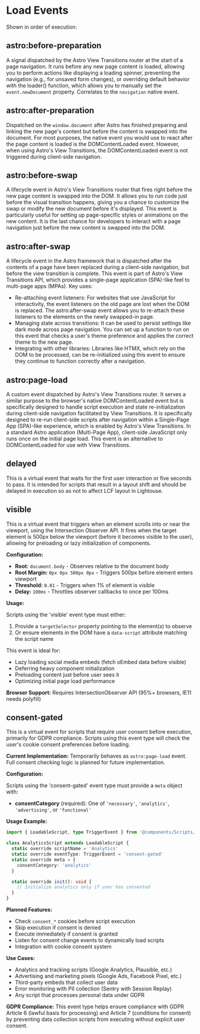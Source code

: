 # Load Events

Shown in order of execution:

## astro:before-preparation

A signal dispatched by the Astro View Transitions router at the start of a page navigation. It runs before any new page content is loaded, allowing you to perform actions like displaying a loading spinner, preventing the navigation (e.g., for unsaved form changes), or overriding default behavior with the loader() function, which allows you to manually set the `event.newDocument` property. Correlates to the `navigation` native event.

## astro:after-preparation

Dispatched on the `window.document` after Astro has finished preparing and linking the new page's content but before the content is swapped into the document. For most purposes, the native event you would use to react after the page content is loaded is the DOMContentLoaded event. However, when using Astro's View Transitions, the DOMContentLoaded event is not triggered during client-side navigation.

## astro:before-swap

A lifecycle event in Astro's View Transitions router that fires right before the new page content is swapped into the DOM. It allows you to run code just before the visual transition happens, giving you a chance to customize the swap or modify the new document before it's displayed. This event is particularly useful for setting up page-specific styles or animations on the new content. It is the last chance for developers to interact with a page navigation just before the new content is swapped into the DOM.

## astro:after-swap

A lifecycle event in the Astro framework that is dispatched after the contents of a page have been replaced during a client-side navigation, but before the view transition is complete. This event is part of Astro's View Transitions API, which provides a single-page application (SPA)-like feel to multi-page apps (MPAs). Key uses:

- Re-attaching event listeners: For websites that use JavaScript for interactivity, the event listeners on the old page are lost when the DOM is replaced. The astro:after-swap event allows you to re-attach these listeners to the elements on the newly swapped-in page.
- Managing state across transitions: It can be used to persist settings like dark mode across page navigation. You can set up a function to run on this event that checks a user's theme preference and applies the correct theme to the new page.
- Integrating with other libraries: Libraries like HTMX, which rely on the DOM to be processed, can be re-initialized using this event to ensure they continue to function correctly after a navigation.

## astro:page-load

A custom event dispatched by Astro's View Transitions router. It serves a similar purpose to the browser's native DOMContentLoaded event but is specifically designed to handle script execution and state re-initialization during client-side navigation facilitated by View Transitions. It is specifically designed to re-run client-side scripts after navigation within a Single-Page App (SPA)-like experience, which is enabled by Astro's View Transitions. In a standard Astro application (Multi-Page App), client-side JavaScript only runs once on the initial page load. This event is an alternative to DOMContentLoaded for use with View Transitions.

## delayed

This is a virtual event that waits for the first user interaction or five seconds to pass. It is intended for scripts that result in a layout shift and should be delayed in execution so as not to affect LCF layout in Lightouse.

## visible

This is a virtual event that triggers when an element scrolls into or near the viewport, using the Intersection Observer API. It fires when the target element is 500px below the viewport (before it becomes visible to the user), allowing for preloading or lazy initialization of components.

**Configuration:**

- **Root:** `document.body` - Observes relative to the document body
- **Root Margin:** `0px 0px 500px 0px` - Triggers 500px before element enters viewport
- **Threshold:** `0.01` - Triggers when 1% of element is visible
- **Delay:** `100ms` - Throttles observer callbacks to once per 100ms

**Usage:**

Scripts using the 'visible' event type must either:

1. Provide a `targetSelector` property pointing to the element(s) to observe
2. Or ensure elements in the DOM have a `data-script` attribute matching the script name

This event is ideal for:

- Lazy loading social media embeds (fetch oEmbed data before visible)
- Deferring heavy component initialization
- Preloading content just before user sees it
- Optimizing initial page load performance

**Browser Support:** Requires IntersectionObserver API (95%+ browsers, IE11 needs polyfill)

## consent-gated

This is a virtual event for scripts that require user consent before execution, primarily for GDPR compliance. Scripts using this event type will check the user's cookie consent preferences before loading.

**Current Implementation:** Temporarily behaves as `astro:page-load` event. Full consent checking logic is planned for future implementation.

**Configuration:**

Scripts using the 'consent-gated' event type must provide a `meta` object with:

- **consentCategory** (required): One of `'necessary'`, `'analytics'`, `'advertising'`, or `'functional'`

**Usage Example:**

```typescript
import { LoadableScript, type TriggerEvent } from '@components/Scripts/loader'

class AnalyticsScript extends LoadableScript {
  static override scriptName = 'Analytics'
  static override eventType: TriggerEvent = 'consent-gated'
  static override meta = {
    consentCategory: 'analytics'
  }

  static override init(): void {
    // Initialize analytics only if user has consented
  }
}
```

**Planned Features:**

- Check `consent_*` cookies before script execution
- Skip execution if consent is denied
- Execute immediately if consent is granted
- Listen for consent change events to dynamically load scripts
- Integration with cookie consent system

**Use Cases:**

- Analytics and tracking scripts (Google Analytics, Plausible, etc.)
- Advertising and marketing pixels (Google Ads, Facebook Pixel, etc.)
- Third-party embeds that collect user data
- Error monitoring with PII collection (Sentry with Session Replay)
- Any script that processes personal data under GDPR

**GDPR Compliance:** This event type helps ensure compliance with GDPR Article 6 (lawful basis for processing) and Article 7 (conditions for consent) by preventing data collection scripts from executing without explicit user consent.
